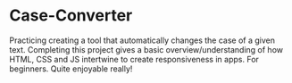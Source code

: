 # Case-Converter
Practicing creating a tool that automatically changes the case of a given text.
Completing this project gives a basic overview/understanding of how HTML, CSS and JS intertwine to create responsiveness in apps.
For beginners. Quite enjoyable really!
